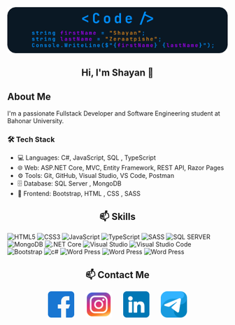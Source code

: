 <img src="https://github.com/Shayan-Zeraatpishe/Shayan-Zeraatpishe/blob/main/banner2.png?raw=true"/>

<h2 align="center">Hi, I'm Shayan 👋</h2>

## About Me
I'm a passionate Fullstack Developer and Software Engineering student at Bahonar University.

### 🛠️ Tech Stack
- 💻 Languages: C#, JavaScript, SQL , TypeScript
- 🌐 Web: ASP.NET Core, MVC, Entity Framework, REST API, Razor Pages
- ⚙️ Tools: Git, GitHub, Visual Studio, VS Code, Postman
- 🗄️ Database: SQL Server , MongoDB
- 🎨 Frontend: Bootstrap, HTML , CSS , SASS


<h2 align="center">📫 Skills</h2>

![HTML5](https://img.shields.io/badge/html5-%23E34F26.svg?style=for-the-badge&logo=html5&logoColor=white) ![CSS3](https://img.shields.io/badge/css3-%231572B6.svg?style=for-the-badge&logo=css3&logoColor=white) ![JavaScript](https://img.shields.io/badge/javascript-%23323330.svg?style=for-the-badge&logo=javascript&logoColor=%23F7DF1E) ![TypeScript](https://img.shields.io/badge/TypeScript-007ACC?style=for-the-badge&logo=typescript&logoColor=white) ![SASS](https://img.shields.io/badge/Sass-CC6699?style=for-the-badge&logo=sass&logoColor=white) ![SQL SERVER](https://img.shields.io/badge/Microsoft%20SQL%20Server-CC2927?style=for-the-badge&logo=microsoft%20sql%20server&logoColor=white) ![MongoDB](https://img.shields.io/badge/MongoDB-4EA94B?style=for-the-badge&logo=mongodb&logoColor=white) ![.NET Core](https://img.shields.io/badge/.NET-512BD4?style=for-the-badge&logo=dotnet&logoColor=white) ![Visual Studio](	https://img.shields.io/badge/Visual_Studio-5C2D91?style=for-the-badge&logo=visual%20studio&logoColor=white) ![Visual Studio Code](https://img.shields.io/badge/Visual_Studio_Code-0078D4?style=for-the-badge&logo=visual%20studio%20code&logoColor=white) ![Bootstrap](https://img.shields.io/badge/C%23-239120?style=for-the-badge&logo=csharp&logoColor=white) ![c#](https://img.shields.io/badge/Bootstrap-563D7C?style=for-the-badge&logo=bootstrap&logoColor=white) ![Word Press](https://img.shields.io/badge/Wordpress-21759B?style=for-the-badge&logo=wordpress&logoColor=white) ![Word Press](https://img.shields.io/badge/Elementor-92003B?style=for-the-badge&logo=elementor&logoColor=white) ![Word Press](https://img.shields.io/badge/GitHub-100000?style=for-the-badge&logo=github&logoColor=white)





<h2 align="center">📫 Contact Me</h2>
<p align="center">
  <a href="https://facebook.com"><img src="https://raw.githubusercontent.com/Shayan-Zeraatpishe/Shayan-Zeraatpishe/main/facebook.png" width="60" alt="Facebook" /></a>
    &nbsp;&nbsp;
  <a href="https://instagram.com"><img src="https://raw.githubusercontent.com/Shayan-Zeraatpishe/Shayan-Zeraatpishe/main/instagram.png" width="60" alt="Instagram" style="margin-left: 10px;" /></a>
    &nbsp;&nbsp;
  <a href="https://linkedin.com"><img src="https://raw.githubusercontent.com/Shayan-Zeraatpishe/Shayan-Zeraatpishe/main/linkedin.png" width="60" alt="LinkedIn" style="margin-left: 10px;" /></a>
    &nbsp;&nbsp;
  <a href="https://t.me/yourusername"><img src="https://raw.githubusercontent.com/Shayan-Zeraatpishe/Shayan-Zeraatpishe/main/telegram.png" width="60" alt="Telegram" style="margin-left: 10px;" /></a>
</p>






